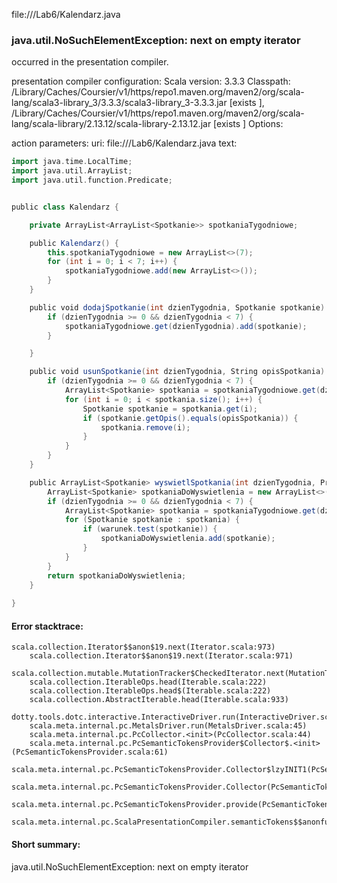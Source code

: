 file://<WORKSPACE>/Lab6/Kalendarz.java
### java.util.NoSuchElementException: next on empty iterator

occurred in the presentation compiler.

presentation compiler configuration:
Scala version: 3.3.3
Classpath:
<HOME>/Library/Caches/Coursier/v1/https/repo1.maven.org/maven2/org/scala-lang/scala3-library_3/3.3.3/scala3-library_3-3.3.3.jar [exists ], <HOME>/Library/Caches/Coursier/v1/https/repo1.maven.org/maven2/org/scala-lang/scala-library/2.13.12/scala-library-2.13.12.jar [exists ]
Options:



action parameters:
uri: file://<WORKSPACE>/Lab6/Kalendarz.java
text:
```scala
import java.time.LocalTime;
import java.util.ArrayList;
import java.util.function.Predicate;


public class Kalendarz {

    private ArrayList<ArrayList<Spotkanie>> spotkaniaTygodniowe;

    public Kalendarz() {
        this.spotkaniaTygodniowe = new ArrayList<>(7); 
        for (int i = 0; i < 7; i++) {
            spotkaniaTygodniowe.add(new ArrayList<>()); 
        }
    }

    public void dodajSpotkanie(int dzienTygodnia, Spotkanie spotkanie) {
        if (dzienTygodnia >= 0 && dzienTygodnia < 7) {
            spotkaniaTygodniowe.get(dzienTygodnia).add(spotkanie);
        }

    }

    public void usunSpotkanie(int dzienTygodnia, String opisSpotkania) {
        if (dzienTygodnia >= 0 && dzienTygodnia < 7) {
            ArrayList<Spotkanie> spotkania = spotkaniaTygodniowe.get(dzienTygodnia);
            for (int i = 0; i < spotkania.size(); i++) {
                Spotkanie spotkanie = spotkania.get(i);
                if (spotkanie.getOpis().equals(opisSpotkania)) {
                    spotkania.remove(i);
                }
            }
        }
    }

    public ArrayList<Spotkanie> wyswietlSpotkania(int dzienTygodnia, Predicate<Spotkanie> warunek) {
        ArrayList<Spotkanie> spotkaniaDoWyswietlenia = new ArrayList<>();
        if (dzienTygodnia >= 0 && dzienTygodnia < 7) {
            ArrayList<Spotkanie> spotkania = spotkaniaTygodniowe.get(dzienTygodnia);
            for (Spotkanie spotkanie : spotkania) {
                if (warunek.test(spotkanie)) {
                    spotkaniaDoWyswietlenia.add(spotkanie);
                }
            }
        }
        return spotkaniaDoWyswietlenia;
    }
    
}

```



#### Error stacktrace:

```
scala.collection.Iterator$$anon$19.next(Iterator.scala:973)
	scala.collection.Iterator$$anon$19.next(Iterator.scala:971)
	scala.collection.mutable.MutationTracker$CheckedIterator.next(MutationTracker.scala:76)
	scala.collection.IterableOps.head(Iterable.scala:222)
	scala.collection.IterableOps.head$(Iterable.scala:222)
	scala.collection.AbstractIterable.head(Iterable.scala:933)
	dotty.tools.dotc.interactive.InteractiveDriver.run(InteractiveDriver.scala:168)
	scala.meta.internal.pc.MetalsDriver.run(MetalsDriver.scala:45)
	scala.meta.internal.pc.PcCollector.<init>(PcCollector.scala:44)
	scala.meta.internal.pc.PcSemanticTokensProvider$Collector$.<init>(PcSemanticTokensProvider.scala:61)
	scala.meta.internal.pc.PcSemanticTokensProvider.Collector$lzyINIT1(PcSemanticTokensProvider.scala:61)
	scala.meta.internal.pc.PcSemanticTokensProvider.Collector(PcSemanticTokensProvider.scala:61)
	scala.meta.internal.pc.PcSemanticTokensProvider.provide(PcSemanticTokensProvider.scala:90)
	scala.meta.internal.pc.ScalaPresentationCompiler.semanticTokens$$anonfun$1(ScalaPresentationCompiler.scala:110)
```
#### Short summary: 

java.util.NoSuchElementException: next on empty iterator